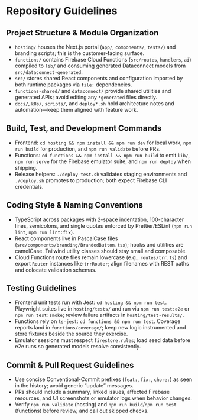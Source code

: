 # Repository Guidelines

## Project Structure & Module Organization
- `hosting/` houses the Next.js portal (`app/`, `components/`, `tests/`) and branding scripts; this is the customer-facing surface.
- `functions/` contains Firebase Cloud Functions (`src/routes`, `handlers`, `ai`) compiled to `lib/` and consuming generated Dataconnect models from `src/dataconnect-generated`.
- `src/` stores shared React components and configuration imported by both runtime packages via `file:` dependencies.
- `functions-shared/` and `dataconnect/` provide shared utilities and generated APIs; avoid editing any `*generated` files directly.
- `docs/`, `k8s/`, `scripts/`, and `deploy*.sh` hold architecture notes and automation—keep them aligned with feature work.

## Build, Test, and Development Commands
- Frontend: `cd hosting && npm install && npm run dev` for local work, `npm run build` for production, and `npm run validate` before PRs.
- Functions: `cd functions && npm install && npm run build` to emit `lib/`, `npm run serve` for the Firebase emulator suite, and `npm run deploy` when shipping.
- Release helpers: `./deploy-test.sh` validates staging environments and `./deploy.sh` promotes to production; both expect Firebase CLI credentials.

## Coding Style & Naming Conventions
- TypeScript across packages with 2-space indentation, 100-character lines, semicolons, and single quotes enforced by Prettier/ESLint (`npm run lint`, `npm run lint:fix`).
- React components live in PascalCase files (`src/components/branding/BrandedButton.tsx`); hooks and utilities are camelCase. Tailwind utility classes should stay small and composable.
- Cloud Functions route files remain lowercase (e.g., `routes/trr.ts`) and export `Router` instances like `trrRouter`; align filenames with REST paths and colocate validation schemas.

## Testing Guidelines
- Frontend unit tests run with Jest: `cd hosting && npm run test`. Playwright suites live in `hosting/tests/` and run via `npm run test:e2e` or `npm run test:smoke`; review failure artifacts in `hosting/test-results/`.
- Functions rely on `ts-jest`: `cd functions && npm run test`. Coverage reports land in `functions/coverage/`; keep new logic instrumented and store fixtures beside the source they exercise.
- Emulator sessions must respect `firestore.rules`; load seed data before e2e runs so generated models resolve consistently.

## Commit & Pull Request Guidelines
- Use concise Conventional-Commit prefixes (`feat:`, `fix:`, `chore:`) as seen in the history; avoid generic “update” messages.
- PRs should include a summary, linked issues, affected Firebase resources, and UI screenshots or emulator logs when behavior changes.
- Verify `npm run validate` (hosting) and `npm run build`/`npm run test` (functions) before review, and call out skipped checks.
